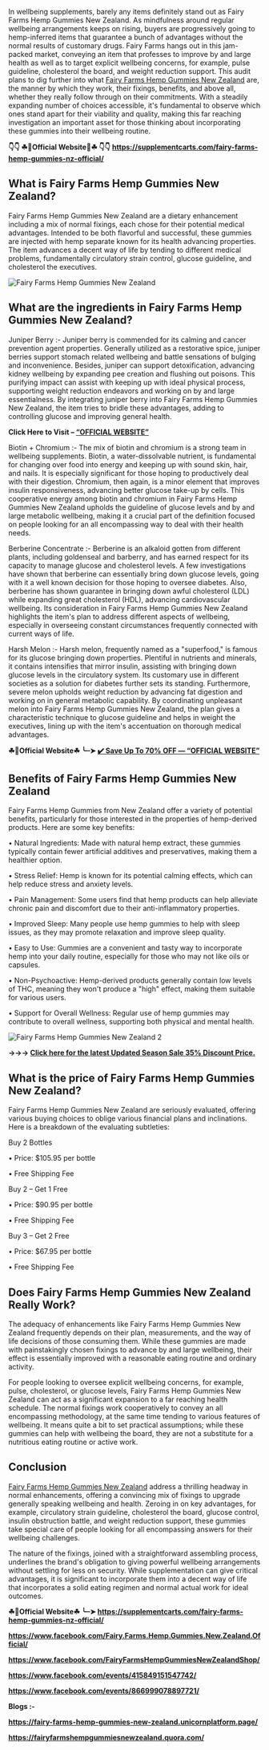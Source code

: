 In wellbeing supplements, barely any items definitely stand out as Fairy Farms Hemp Gummies New Zealand. As mindfulness around regular wellbeing arrangements keeps on rising, buyers are progressively going to hemp-inferred items that guarantee a bunch of advantages without the normal results of customary drugs. Fairy Farms hangs out in this jam-packed market, conveying an item that professes to improve by and large health as well as to target explicit wellbeing concerns, for example, pulse guideline, cholesterol the board, and weight reduction support. This audit plans to dig further into what [Fairy Farms Hemp Gummies New Zealand](https://thebuzzbyte.com/fairy-farms-hemp-gummies-nz/) are, the manner by which they work, their fixings, benefits, and above all, whether they really follow through on their commitments. With a steadily expanding number of choices accessible, it's fundamental to observe which ones stand apart for their viability and quality, making this far reaching investigation an important asset for those thinking about incorporating these gummies into their wellbeing routine.

**👇👇 ☘📣Official Website📣☘ 👇👇**
**https://supplementcarts.com/fairy-farms-hemp-gummies-nz-official/**


## What is Fairy Farms Hemp Gummies New Zealand?

Fairy Farms Hemp Gummies New Zealand are a dietary enhancement including a mix of normal fixings, each chose for their potential medical advantages. Intended to be both flavorful and successful, these gummies are injected with hemp separate known for its health advancing properties. The item advances a decent way of life by tending to different medical problems, fundamentally circulatory strain control, glucose guideline, and cholesterol the executives.


![Fairy Farms Hemp Gummies New Zealand](https://github.com/user-attachments/assets/a20d573b-4c21-44c1-b9a5-07990e0fc498)


## What are the ingredients in Fairy Farms Hemp Gummies New Zealand?

Juniper Berry :-
Juniper berry is commended for its calming and cancer prevention agent properties. Generally utilized as a restorative spice, juniper berries support stomach related wellbeing and battle sensations of bulging and inconvenience. Besides, juniper can support detoxification, advancing kidney wellbeing by expanding pee creation and flushing out poisons. This purifying impact can assist with keeping up with ideal physical process, supporting weight reduction endeavors and working on by and large essentialness. By integrating juniper berry into Fairy Farms Hemp Gummies New Zealand, the item tries to bridle these advantages, adding to controlling glucose and improving general health.

**Click Here to Visit – [“OFFICIAL WEBSITE”](https://supplementcarts.com/fairy-farms-hemp-gummies-nz-official/)**

Biotin + Chromium :-
The mix of biotin and chromium is a strong team in wellbeing supplements. Biotin, a water-dissolvable nutrient, is fundamental for changing over food into energy and keeping up with sound skin, hair, and nails. It is especially significant for those hoping to productively deal with their digestion. Chromium, then again, is a minor element that improves insulin responsiveness, advancing better glucose take-up by cells. This cooperative energy among biotin and chromium in Fairy Farms Hemp Gummies New Zealand upholds the guideline of glucose levels and by and large metabolic wellbeing, making it a crucial part of the definition focused on people looking for an all encompassing way to deal with their health needs.

Berberine Concentrate :-
Berberine is an alkaloid gotten from different plants, including goldenseal and barberry, and has earned respect for its capacity to manage glucose and cholesterol levels. A few investigations have shown that berberine can essentially bring down glucose levels, going with it a well known decision for those hoping to oversee diabetes. Also, berberine has shown guarantee in bringing down awful cholesterol (LDL) while expanding great cholesterol (HDL), advancing cardiovascular wellbeing. Its consideration in Fairy Farms Hemp Gummies New Zealand highlights the item's plan to address different aspects of wellbeing, especially in overseeing constant circumstances frequently connected with current ways of life.

Harsh Melon :-
Harsh melon, frequently named as a "superfood," is famous for its glucose bringing down properties. Plentiful in nutrients and minerals, it contains intensifies that mirror insulin, assisting with bringing down glucose levels in the circulatory system. Its customary use in different societies as a solution for diabetes further sets its standing. Furthermore, severe melon upholds weight reduction by advancing fat digestion and working on in general metabolic capability. By coordinating unpleasant melon into Fairy Farms Hemp Gummies New Zealand, the plan gives a characteristic technique to glucose guideline and helps in weight the executives, lining up with the item's accentuation on thorough medical advantages.

**☘📣Official Website☘ ╰┈➤ [✔️ Save Up To 70% OFF — “OFFICIAL WEBSITE”](https://supplementcarts.com/fairy-farms-hemp-gummies-nz-official/)**

## Benefits of Fairy Farms Hemp Gummies New Zealand

Fairy Farms Hemp Gummies from New Zealand offer a variety of potential benefits, particularly for those interested in the properties of hemp-derived products. Here are some key benefits:

•	Natural Ingredients: Made with natural hemp extract, these gummies typically contain fewer artificial additives and preservatives, making them a healthier option.

•	Stress Relief: Hemp is known for its potential calming effects, which can help reduce stress and anxiety levels.

•	Pain Management: Some users find that hemp products can help alleviate chronic pain and discomfort due to their anti-inflammatory properties.

•	Improved Sleep: Many people use hemp gummies to help with sleep issues, as they may promote relaxation and improve sleep quality.

•	Easy to Use: Gummies are a convenient and tasty way to incorporate hemp into your daily routine, especially for those who may not like oils or capsules.

•	Non-Psychoactive: Hemp-derived products generally contain low levels of THC, meaning they won't produce a "high" effect, making them suitable for various users.

•	Support for Overall Wellness: Regular use of hemp gummies may contribute to overall wellness, supporting both physical and mental health.


![Fairy Farms Hemp Gummies New Zealand 2](https://github.com/user-attachments/assets/b7048ae3-65e9-4a99-804a-541a0ed415e0)


**→→→ [Click here for the latest Updated Season Sale 35% Discount Price.](https://supplementcarts.com/fairy-farms-hemp-gummies-nz-official/)**


## What is the price of Fairy Farms Hemp Gummies New Zealand?

Fairy Farms Hemp Gummies New Zealand are seriously evaluated, offering various buying choices to oblige various financial plans and inclinations. Here is a breakdown of the evaluating subtleties:

Buy 2 Bottles

•	Price: $105.95 per bottle

•	Free Shipping Fee


Buy 2 – Get 1 Free

•	Price: $90.95 per bottle

•	Free Shipping Fee


Buy 3 – Get 2 Free

•	Price: $67.95 per bottle

•	Free Shipping Fee



## Does Fairy Farms Hemp Gummies New Zealand Really Work?

The adequacy of enhancements like Fairy Farms Hemp Gummies New Zealand frequently depends on their plan, measurements, and the way of life decisions of those consuming them. While these gummies are made with painstakingly chosen fixings to advance by and large wellbeing, their effect is essentially improved with a reasonable eating routine and ordinary activity.

For people looking to oversee explicit wellbeing concerns, for example, pulse, cholesterol, or glucose levels, Fairy Farms Hemp Gummies New Zealand can act as a significant expansion to a far reaching health schedule. The normal fixings work cooperatively to convey an all encompassing methodology, at the same time tending to various features of wellbeing. It means quite a bit to set practical assumptions; while these gummies can help with wellbeing the board, they are not a substitute for a nutritious eating routine or active work.


## Conclusion

[Fairy Farms Hemp Gummies New Zealand](https://thebuzzbyte.com/fairy-farms-hemp-gummies-nz/) address a thrilling headway in normal enhancements, offering a convincing mix of fixings to upgrade generally speaking wellbeing and health. Zeroing in on key advantages, for example, circulatory strain guideline, cholesterol the board, glucose control, insulin obstruction battle, and weight reduction support, these gummies take special care of people looking for all encompassing answers for their wellbeing challenges.

The nature of the fixings, joined with a straightforward assembling process, underlines the brand's obligation to giving powerful wellbeing arrangements without settling for less on security. While supplementation can give critical advantages, it is significant to incorporate them into a decent way of life that incorporates a solid eating regimen and normal actual work for ideal outcomes.

**☘📣Official Website☘ ╰┈➤ https://supplementcarts.com/fairy-farms-hemp-gummies-nz-official/**

**https://www.facebook.com/Fairy.Farms.Hemp.Gummies.New.Zealand.Official/**

**https://www.facebook.com/FairyFarmsHempGummiesNewZealandShop/**

**https://www.facebook.com/events/415849151547742/**

**https://www.facebook.com/events/866999078897721/**

**Blogs :-**

**https://fairy-farms-hemp-gummies-new-zealand.unicornplatform.page/**

**https://fairyfarmshempgummiesnewzealand.quora.com/**

